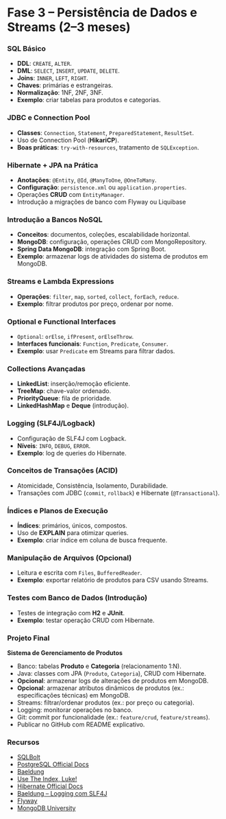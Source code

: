 # Fase 3 – Persistência de Dados e Streams (2–3 meses)

### SQL Básico
- **DDL**: `CREATE`, `ALTER`.  
- **DML**: `SELECT`, `INSERT`, `UPDATE`, `DELETE`.  
- **Joins**: `INNER`, `LEFT`, `RIGHT`.  
- **Chaves**: primárias e estrangeiras.  
- **Normalização**: 1NF, 2NF, 3NF.  
- **Exemplo**: criar tabelas para produtos e categorias.  

### JDBC e Connection Pool
- **Classes**: `Connection`, `Statement`, `PreparedStatement`, `ResultSet`.  
- Uso de Connection Pool (**HikariCP**).  
- **Boas práticas**: `try-with-resources`, tratamento de `SQLException`.  

### Hibernate + JPA na Prática
- **Anotações**: `@Entity`, `@Id`, `@ManyToOne`, `@OneToMany`.  
- **Configuração**: `persistence.xml` ou `application.properties`.  
- Operações **CRUD** com `EntityManager`.  
- Introdução a migrações de banco com Flyway ou Liquibase

### Introdução a Bancos NoSQL
- **Conceitos**: documentos, coleções, escalabilidade horizontal.
- **MongoDB**: configuração, operações CRUD com MongoRepository.
- **Spring Data MongoDB**: integração com Spring Boot.
- **Exemplo**: armazenar logs de atividades do sistema de produtos em MongoDB.

### Streams e Lambda Expressions
- **Operações**: `filter`, `map`, `sorted`, `collect`, `forEach`, `reduce`.  
- **Exemplo**: filtrar produtos por preço, ordenar por nome.  

### Optional e Functional Interfaces
- `Optional`: `orElse`, `ifPresent`, `orElseThrow`.  
- **Interfaces funcionais**: `Function`, `Predicate`, `Consumer`.  
- **Exemplo**: usar `Predicate` em Streams para filtrar dados.  

### Collections Avançadas
- **LinkedList**: inserção/remoção eficiente.  
- **TreeMap**: chave-valor ordenado.  
- **PriorityQueue**: fila de prioridade.  
- **LinkedHashMap** e **Deque** (introdução).  

### Logging (SLF4J/Logback)
- Configuração de SLF4J com Logback.  
- **Níveis**: `INFO`, `DEBUG`, `ERROR`.  
- **Exemplo**: log de queries do Hibernate.  

### Conceitos de Transações (ACID)
- Atomicidade, Consistência, Isolamento, Durabilidade.  
- Transações com JDBC (`commit`, `rollback`) e Hibernate (`@Transactional`).  

### Índices e Planos de Execução
- **Índices**: primários, únicos, compostos.  
- Uso de **EXPLAIN** para otimizar queries.  
- **Exemplo**: criar índice em coluna de busca frequente.  

### Manipulação de Arquivos (Opcional)
- Leitura e escrita com `Files`, `BufferedReader`.  
- **Exemplo**: exportar relatório de produtos para CSV usando Streams.  

### Testes com Banco de Dados (Introdução)
- Testes de integração com **H2** e **JUnit**.  
- **Exemplo**: testar operação CRUD com Hibernate.  

### Projeto Final
**Sistema de Gerenciamento de Produtos**  
- Banco: tabelas **Produto** e **Categoria** (relacionamento 1:N).
- Java: classes com JPA (`Produto`, `Categoria`), CRUD com Hibernate.
- **Opcional**: armazenar logs de alterações de produtos em MongoDB.
- **Opcional**: armazenar atributos dinâmicos de produtos (ex.: especificações técnicas) em MongoDB.
- Streams: filtrar/ordenar produtos (ex.: por preço ou categoria).
- Logging: monitorar operações no banco.
- Git: commit por funcionalidade (ex.: `feature/crud`, `feature/streams`).  
- Publicar no GitHub com README explicativo.  

### Recursos
- [SQLBolt](https://sqlbolt.com/)
- [PostgreSQL Official Docs](https://www.postgresql.org/docs/)  
- [Baeldung](https://www.baeldung.com/)  
- [Use The Index, Luke!](https://use-the-index-luke.com/)
- [Hibernate Official Docs](https://hibernate.org/orm/documentation/) 
- [Baeldung – Logging com SLF4J](https://www.baeldung.com/slf4j)
- [Flyway](https://flywaydb.org/)
- [MongoDB University](https://university.mongodb.com/)